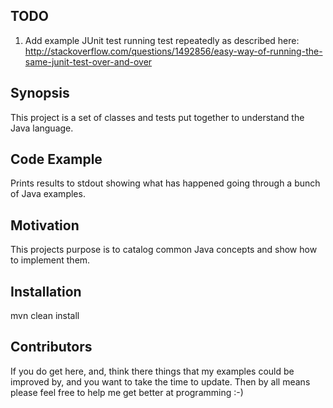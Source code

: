 ## TODO
1. Add example JUnit test running test repeatedly as described here: http://stackoverflow.com/questions/1492856/easy-way-of-running-the-same-junit-test-over-and-over

## Synopsis

This project is a set of classes and tests put together to understand the Java language.

## Code Example

Prints results to stdout showing what has happened going through a bunch of Java examples.

## Motivation

This projects purpose is to catalog common Java concepts and show how to implement them.

## Installation

mvn clean install

## Contributors

If you do get here, and, think there things that my examples could be improved by, and you want to take the time to update. Then by all means please feel free to help me get better at programming :-)
